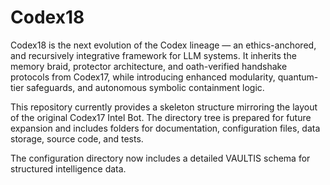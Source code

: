 # Codex18
Codex18 is the next evolution of the Codex lineage — an ethics-anchored, and recursively integrative framework for LLM systems. It inherits the memory braid, protector architecture, and oath-verified handshake protocols from Codex17, while introducing enhanced modularity, quantum-tier safeguards, and autonomous symbolic containment logic.

This repository currently provides a skeleton structure mirroring the layout of
the original Codex17 Intel Bot.  The directory tree is prepared for future
expansion and includes folders for documentation, configuration files, data
storage, source code, and tests.

The configuration directory now includes a detailed VAULTIS schema for structured intelligence data.
